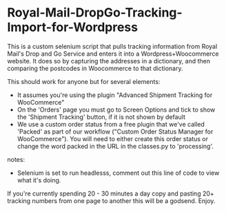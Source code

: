 # Royal-Mail-DropGo-Tracking-Import-for-Wordpress

This is a custom selenium script that pulls tracking information from Royal Mail's Drop and Go Service and enters it into a Wordpress+Woocommerce website. It does so by capturing the addresses in a dictionary, and then comparing the postcodes in Woocommerce to that dictionary.

This should work for anyone but for several elements:
- It assumes you're using the plugin "Advanced Shipment Tracking for WooCommerce"
- On the 'Orders' page you must go to Screen Options and tick to show the 'Shipment Tracking' button, if it is not shown by default
- We use a custom order status from a free plugin that we've called 'Packed' as part of our workflow ("Custom Order Status Manager for WooCommerce"). You will need to either create this order status or change the word packed in the URL in the classes.py to 'processing'. 

notes:
- Selenium is set to run headlesss, comment out this line of code to view what it's doing.

If you're currently spending 20 - 30 minutes a day copy and pasting 20+ tracking numbers from one page to another this will be a godsend. Enjoy.
